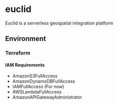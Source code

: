# euclid
Euclid is a serverless geospatial integration platform

## Environment 
### Terraform
#### IAM Requirements
* AmazonS3FullAccess
* AmazonDynamoDBFullAccess 
* IAMFullAccess (For now)
* AWSLambdaFullAccess
* AmazonAPIGatewayAdministrator

